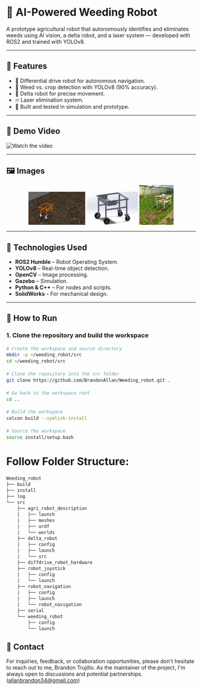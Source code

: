 # 🌱 AI-Powered Weeding Robot

A prototype agricultural robot that autonomously identifies and eliminates weeds using AI vision, a delta robot, and a laser system — developed with ROS2 and trained with YOLOv8.

---

## 🧠 Features

- 🚜 Differential drive robot for autonomous navigation.
- 🌿 Weed vs. crop detection with YOLOv8 (90% accuracy).
- 🤖 Delta robot for precise movement.
- 🔥 Laser elimination system.
- 🧠 Built and tested in simulation and prototype.

---

## 🎥 Demo Video

![Watch the video](https://github.com/BrandonAllan/Weeding_robot.git)

---

## 🖼️ Images

<p align="center">
  <img src="documentation/images/robot_gazebo.png" width="30%" />
  <img src="documentation/images/robot_solidworks.png" width="27%" />
  <img src="documentation/images/robot_crop.png" width="18%" />
</p>


 
---

## 🔧 Technologies Used

- **ROS2 Humble** – Robot Operating System.
- **YOLOv8** – Real-time object detection.
- **OpenCV** – Image processing.
- **Gazebo** – Simulation.
- **Python & C++** – For nodes and scripts.
- **SolidWorks** – For mechanical design.

---

## 🚀 How to Run

### 1. Clone the repository and build the workspace
```bash
# Create the workspace and source directory
mkdir -p ~/weeding_robot/src
cd ~/weeding_robot/src

# Clone the repository into the src folder
git clone https://github.com/BrandonAllan/Weeding_robot.git .

# Go back to the workspace root
cd ..

# Build the workspace
colcon build --symlink-install

# Source the workspace
source install/setup.bash
```

# Follow Folder Structure:
```
Weeding_robot
├── build
├── install
├── log
└── src
    ├── agri_robot_description
    |   ├── launch
    |   ├── meshes
    |   ├── urdf
    |   └── worlds
    ├── delta_robot
    |   ├── config
    |   ├── launch
    |   └── src          
    ├── diffdrive_robot_hardware
    ├── robot_joystick
    |   ├── config
    |   └── launch
    ├── robot_navigation
    |   ├── config
    |   ├── launch
    |   └── robot_navigation
    ├── serial
    └── weeding_robot
        ├── config
        └── launch
```

## 🧠 Contact
For inquiries, feedback, or collaboration opportunities, please don't hesitate to reach out to me, Brandon Trujillo. As the maintainer of the project, I'm always open to discussions and potential partnerships. (allanbrandon34@gmail.com)